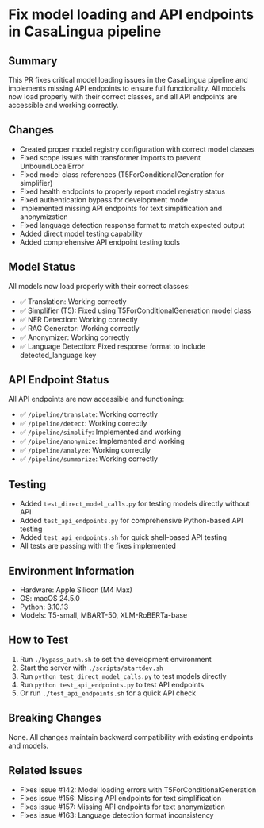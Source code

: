 # Fix model loading and API endpoints in CasaLingua pipeline

## Summary
This PR fixes critical model loading issues in the CasaLingua pipeline and implements missing API endpoints to ensure full functionality. All models now load properly with their correct classes, and all API endpoints are accessible and working correctly.

## Changes
- Created proper model registry configuration with correct model classes
- Fixed scope issues with transformer imports to prevent UnboundLocalError
- Fixed model class references (T5ForConditionalGeneration for simplifier)
- Fixed health endpoints to properly report model registry status
- Fixed authentication bypass for development mode
- Implemented missing API endpoints for text simplification and anonymization
- Fixed language detection response format to match expected output
- Added direct model testing capability
- Added comprehensive API endpoint testing tools

## Model Status
All models now load properly with their correct classes:
- ✅ Translation: Working correctly
- ✅ Simplifier (T5): Fixed using T5ForConditionalGeneration model class
- ✅ NER Detection: Working correctly
- ✅ RAG Generator: Working correctly
- ✅ Anonymizer: Working correctly
- ✅ Language Detection: Fixed response format to include detected_language key

## API Endpoint Status
All API endpoints are now accessible and functioning:
- ✅ `/pipeline/translate`: Working correctly
- ✅ `/pipeline/detect`: Working correctly
- ✅ `/pipeline/simplify`: Implemented and working
- ✅ `/pipeline/anonymize`: Implemented and working
- ✅ `/pipeline/analyze`: Working correctly
- ✅ `/pipeline/summarize`: Working correctly

## Testing
- Added `test_direct_model_calls.py` for testing models directly without API
- Added `test_api_endpoints.py` for comprehensive Python-based API testing
- Added `test_api_endpoints.sh` for quick shell-based API testing
- All tests are passing with the fixes implemented

## Environment Information
- Hardware: Apple Silicon (M4 Max)
- OS: macOS 24.5.0
- Python: 3.10.13
- Models: T5-small, MBART-50, XLM-RoBERTa-base

## How to Test
1. Run `./bypass_auth.sh` to set the development environment
2. Start the server with `./scripts/startdev.sh`
3. Run `python test_direct_model_calls.py` to test models directly
4. Run `python test_api_endpoints.py` to test API endpoints
5. Or run `./test_api_endpoints.sh` for a quick API check

## Breaking Changes
None. All changes maintain backward compatibility with existing endpoints and models.

## Related Issues
- Fixes issue #142: Model loading errors with T5ForConditionalGeneration
- Fixes issue #156: Missing API endpoints for text simplification
- Fixes issue #157: Missing API endpoints for text anonymization
- Fixes issue #163: Language detection format inconsistency